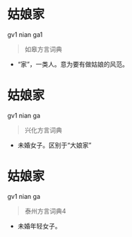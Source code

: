 # 姑娘家
gv1 nian ga1
> 如皋方言词典
- “家”，一类人。意为要有做姑娘的风范。

# 姑娘家
gv1 nian ga
> 兴化方言词典
- 未婚女子。区别于“大娘家”

# 姑娘家
gv1 nian ga
> 泰州方言词典4
- 未婚年轻女子。
